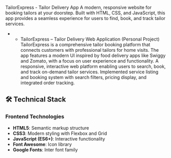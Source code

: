 TailorExpress - Tailor Delivery App
A modern, responsive website for booking tailors at your doorstep. Built with HTML, CSS, and JavaScript, this app provides a seamless experience for users to find, book, and track tailor services.

* * TailorExpress – Tailor Delivery Web Application (Personal Project)
TailorExpress is a comprehensive tailor booking platform that connects customers with professional tailors for home visits. The app features a modern UI inspired by food delivery apps like Swiggy and Zomato, with a focus on user experience and functionality. A responsive, interactive web platform enabling users to search, book, and track on-demand tailor services.
Implemented service listing and booking system with search filters, pricing display, and integrated order tracking.

## 🛠️ Technical Stack

### Frontend Technologies
- **HTML5**: Semantic markup structure
- **CSS3**: Modern styling with Flexbox and Grid
- **JavaScript (ES6+)**: Interactive functionality
- **Font Awesome**: Icon library
- **Google Fonts**: Inter font family
